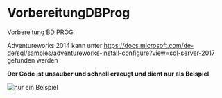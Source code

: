# VorbereitungDBProg
Vorbereitung BD PROG


Adventureworks 2014 kann unter 
https://docs.microsoft.com/de-de/sql/samples/adventureworks-install-configure?view=sql-server-2017
gefunden werden

**Der Code ist unsauber und schnell erzeugt und dient nur als Beispiel**

![nur ein Beispiel](https://upload.wikimedia.org/wikipedia/commons/d/d9/Example_de.jpg "Beispielbild")
